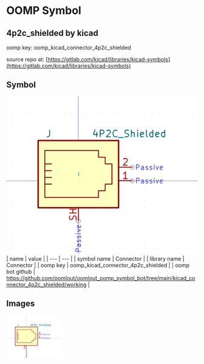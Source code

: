 # OOMP Symbol  
## 4p2c_shielded  by kicad  
  
oomp key: oomp_kicad_connector_4p2c_shielded  
  
source repo at: [https://gitlab.com/kicad/libraries/kicad-symbols](https://gitlab.com/kicad/libraries/kicad-symbols)  
## Symbol  
  
[![working.png](working_600.png)](working.png)  
| name | value | 
| --- | --- | 
| symbol name | Connector | 
| library name | Connector | 
| oomp key | oomp_kicad_connector_4p2c_shielded | 
| oomp bot github | https://github.com/oomlout/oomlout_oomp_symbol_bot/tree/main/kicad_connector_4p2c_shielded/working | 
## Images  
  
[![working.png](working_140.png)](working.png)  
